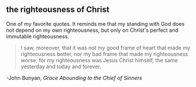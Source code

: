 ## the righteousness of Christ

One of my favorite quotes. It reminds me that my standing with God does not depend on my own righteousness, but only on Christ's perfect and immutable righteousness.

> I saw, moreover, that it was not my good frame of heart that made my righteousness better, nor my bad frame that made my righteousness worse; for my righteousness was Jesus Christ himself, the same yesterday and today and forever.

-John Bunyan, *Grace Abounding to the Chief of Sinners*
